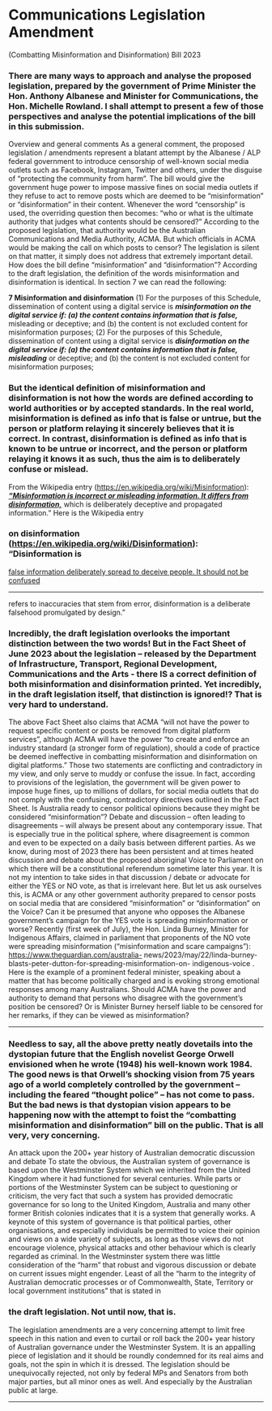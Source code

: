 # Communications Legislation Amendment 
 (Combatting Misinformation and Disinformation) Bill 2023

### There are many ways to approach and analyse the proposed legislation, prepared by the government of Prime Minister the Hon. Anthony Albanese and Minister for Communications, the Hon. Michelle Rowland. I shall attempt to present a few of those perspectives and analyse the potential implications of the bill in this submission.
 Overview and general comments
 As a general comment, the proposed legislation / amendments represent a blatant attempt by the Albanese / ALP federal government to introduce censorship of well-known social media outlets such as Facebook, Instagram, Twitter and others, under the disguise of “protecting the community from harm”. The bill would give the government huge power to impose massive fines on social media outlets if they refuse to act to remove posts which are deemed to be “misinformation” or “disinformation” in their content. 
 Whenever the word “censorship” is used, the overriding question then becomes: “who or what is the ultimate authority that judges what contents should be censored?” According to the proposed legislation, that authority would be the Australian Communications and Media Authority, ACMA. But which officials in ACMA would be making the call on which posts to censor? The legislation is silent on that matter, it simply does not address that extremely important detail.
 How does the bill define “misinformation” and “disinformation”? 
 According to the draft legislation, the definition of the words misinformation and disinformation is identical. In section 7 we can read the following:  

**7 Misinformation and disinformation**
(1) For the purposes of this Schedule, dissemination of content using a digital service is
**_misinformation on the digital service if: (a) the content contains information that is false,_**
misleading or deceptive; and (b) the content is not excluded content for misinformation purposes;
(2) For the purposes of this Schedule, dissemination of content using a digital service is
**_disinformation on the digital service if: (a) the content contains information that is false, misleading_**
or deceptive; and (b) the content is not excluded content for misinformation purposes;

### But the identical definition of misinformation and disinformation is not how the words are defined according to world authorities or by accepted standards. In the real world, misinformation is defined as info that is false or untrue, but the person or platform relaying it sincerely believes that it is correct. In contrast, disinformation is defined as info that is known to be untrue or incorrect, and the person or platform relaying it knows it as such, thus the aim is to deliberately confuse or mislead.

 From the Wikipedia entry (https://en.wikipedia.org/wiki/Misinformation):
**_[“Misinformation is incorrect or misleading information. It differs from disinformation,](https://en.wikipedia.org/wiki/Information)_**
which is deliberately deceptive and propagated information.” Here is the Wikipedia entry
### on disinformation (https://en.wikipedia.org/wiki/Disinformation): “Disinformation is
[false information deliberately spread to deceive people. It should not be confused](https://en.wikipedia.org/wiki/Deceive)


-----

refers to inaccuracies that stem from error, disinformation is a deliberate falsehood
promulgated by design.”

### Incredibly, the draft legislation overlooks the important distinction between the two words! But in the Fact Sheet of June 2023 about the legislation – released by the Department of Infrastructure, Transport, Regional Development, Communications and the Arts - there IS a correct definition of both misinformation and disinformation printed. Yet incredibly, in the draft legislation itself, that distinction is ignored!? That is very hard to understand. 
 The above Fact Sheet also claims that ACMA “will not have the power to request specific content or posts be removed from digital platform services”, although ACMA will have the power “to create and enforce an industry standard (a stronger form of regulation), should a code of practice be deemed ineffective in combatting misinformation and disinformation on digital platforms.” Those two statements are conflicting and contradictory in my view, and only serve to muddy or confuse the issue. In fact, according to provisions of the legislation, the government will be given power to impose huge fines, up to millions of dollars, for social media outlets that do not comply with the confusing, contradictory directives outlined in the Fact Sheet.
 Is Australia ready to censor political opinions because they might be considered “misinformation”? Debate and discussion – often leading to disagreements – will always be present about any contemporary issue. That is especially true in the political sphere, where disagreement is common and even to be expected on a daily basis between different parties.
 As we know, during most of 2023 there has been persistent and at times heated discussion and debate about the proposed aboriginal Voice to Parliament on which there will be a constitutional referendum sometime later this year. It is not my intention to take sides in that discussion / debate or advocate for either the YES or NO vote, as that is irrelevant here. But let us ask ourselves this, is ACMA or any other government authority prepared to censor posts on social media that are considered “misinformation” or “disinformation” on the Voice? Can it be presumed that anyone who opposes the Albanese government’s campaign for the YES vote is spreading misinformation or worse?
 Recently (first week of July), the Hon. Linda Burney, Minister for Indigenous Affairs, claimed in parliament that proponents of the NO vote were spreading misinformation (“misinformation and scare campaigns”): https://www.theguardian.com/australia- news/2023/may/22/linda-burney-blasts-peter-dutton-for-spreading-misinformation-on- indigenous-voice . Here is the example of a prominent federal minister, speaking about a matter that has become politically charged and is evoking strong emotional responses among many Australians. Should ACMA have the power and authority to demand that persons who disagree with the government’s position be censored? Or is Minister Burney herself liable to be censored for her remarks, if they can be viewed as misinformation?


-----

### Needless to say, all the above pretty neatly dovetails into the dystopian future that the English novelist George Orwell envisioned when he wrote (1948) his well-known work 1984. The good news is that Orwell’s shocking vision from 75 years ago of a world completely controlled by the government – including the feared “thought police” – has not come to pass. But the bad news is that dystopian vision appears to be happening now with the attempt to foist the “combatting misinformation and disinformation” bill on the public.  That is all very, very concerning.
 An attack upon the 200+ year history of Australian democratic discussion and debate 
 To state the obvious, the Australian system of governance is based upon the Westminster System which we inherited from the United Kingdom where it had functioned for several centuries. While parts or portions of the Westminster System can be subject to questioning or criticism, the very fact that such a system has provided democratic governance for so long to the United Kingdom, Australia and many other former British colonies indicates that it is a system that generally works. 
 A keynote of this system of governance is that political parties, other organisations, and especially individuals be permitted to voice their opinion and views on a wide variety of subjects, as long as those views do not encourage violence, physical attacks and other behaviour which is clearly regarded as criminal. In the Westminster system there was little consideration of the “harm” that robust and vigorous discussion or debate on current issues might engender. Least of all the “harm to the integrity of Australian democratic
processes or of Commonwealth, State, Territory or local government institutions” that is stated in
### the draft legislation. Not until now, that is. 
 The legislation amendments are a very concerning attempt to limit free speech in this nation and even to curtail or roll back the 200+ year history of Australian governance under the Westminster System. It is an appalling piece of legislation and it should be roundly condemned for its real aims and goals, not the spin in which it is dressed. The legislation should be unequivocally rejected, not only by federal MPs and Senators from both major parties, but all minor ones as well. And especially by the Australian public at large.


-----


